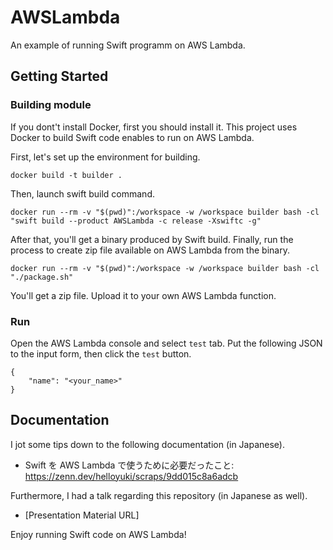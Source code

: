 # AWSLambda

An example of running Swift programm on AWS Lambda.

## Getting Started

### Building module

If you dont't install Docker, first you should install it. This project uses Docker to build Swift code enables to run on AWS Lambda.

First, let's set up the environment for building.

```
docker build -t builder .
```

Then, launch swift build command.

```
docker run --rm -v "$(pwd)":/workspace -w /workspace builder bash -cl "swift build --product AWSLambda -c release -Xswiftc -g"
```

After that, you'll get a binary produced by Swift build. Finally, run the process to create zip file available on AWS Lambda from the binary.

```
docker run --rm -v "$(pwd)":/workspace -w /workspace builder bash -cl "./package.sh"
```

You'll get a zip file. Upload it to your own AWS Lambda function.

### Run
Open the AWS Lambda console and select `test` tab. Put the following JSON to the input form, then click the `test` button.

```
{
    "name": "<your_name>"
}
```

## Documentation
I jot some tips down to the following documentation (in Japanese).

- Swift を AWS Lambda で使うために必要だったこと: https://zenn.dev/helloyuki/scraps/9dd015c8a6adcb

Furthermore, I had a talk regarding this repository (in Japanese as well).

- [Presentation Material URL]

Enjoy running Swift code on AWS Lambda!
